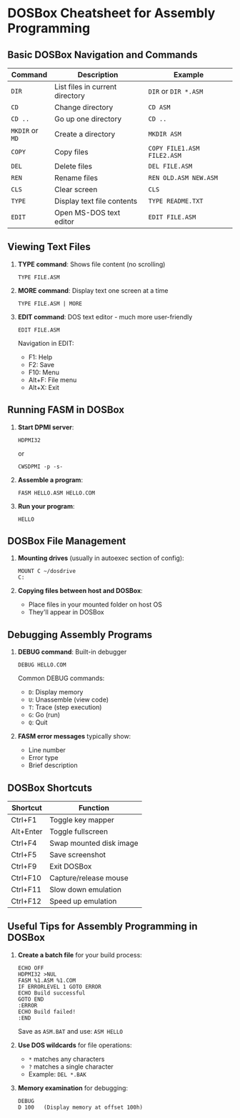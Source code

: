 # DOSBox Cheatsheet for Assembly Programming

## Basic DOSBox Navigation and Commands

| Command | Description | Example |
|---------|-------------|---------|
| `DIR` | List files in current directory | `DIR` or `DIR *.ASM` |
| `CD` | Change directory | `CD ASM` |
| `CD ..` | Go up one directory | `CD ..` |
| `MKDIR` or `MD` | Create a directory | `MKDIR ASM` |
| `COPY` | Copy files | `COPY FILE1.ASM FILE2.ASM` |
| `DEL` | Delete files | `DEL FILE.ASM` |
| `REN` | Rename files | `REN OLD.ASM NEW.ASM` |
| `CLS` | Clear screen | `CLS` |
| `TYPE` | Display text file contents | `TYPE README.TXT` |
| `EDIT` | Open MS-DOS text editor | `EDIT FILE.ASM` |

## Viewing Text Files

1. **TYPE command**: Shows file content (no scrolling)
   ```
   TYPE FILE.ASM
   ```

2. **MORE command**: Display text one screen at a time
   ```
   TYPE FILE.ASM | MORE
   ```

3. **EDIT command**: DOS text editor - much more user-friendly
   ```
   EDIT FILE.ASM
   ```
   Navigation in EDIT:
   - F1: Help
   - F2: Save
   - F10: Menu
   - Alt+F: File menu
   - Alt+X: Exit

## Running FASM in DOSBox

1. **Start DPMI server**:
   ```
   HDPMI32
   ```
   or
   ```
   CWSDPMI -p -s-
   ```

2. **Assemble a program**:
   ```
   FASM HELLO.ASM HELLO.COM
   ```

3. **Run your program**:
   ```
   HELLO
   ```

## DOSBox File Management

1. **Mounting drives** (usually in autoexec section of config):
   ```
   MOUNT C ~/dosdrive
   C:
   ```

2. **Copying files between host and DOSBox**:
   - Place files in your mounted folder on host OS
   - They'll appear in DOSBox

## Debugging Assembly Programs

1. **DEBUG command**: Built-in debugger
   ```
   DEBUG HELLO.COM
   ```
   Common DEBUG commands:
   - `D`: Display memory
   - `U`: Unassemble (view code)
   - `T`: Trace (step execution)
   - `G`: Go (run)
   - `Q`: Quit

2. **FASM error messages** typically show:
   - Line number
   - Error type
   - Brief description

## DOSBox Shortcuts

| Shortcut | Function |
|----------|----------|
| Ctrl+F1 | Toggle key mapper |
| Alt+Enter | Toggle fullscreen |
| Ctrl+F4 | Swap mounted disk image |
| Ctrl+F5 | Save screenshot |
| Ctrl+F9 | Exit DOSBox |
| Ctrl+F10 | Capture/release mouse |
| Ctrl+F11 | Slow down emulation |
| Ctrl+F12 | Speed up emulation |

## Useful Tips for Assembly Programming in DOSBox

1. **Create a batch file** for your build process:
   ```
   ECHO OFF
   HDPMI32 >NUL
   FASM %1.ASM %1.COM
   IF ERRORLEVEL 1 GOTO ERROR
   ECHO Build successful
   GOTO END
   :ERROR
   ECHO Build failed!
   :END
   ```
   Save as `ASM.BAT` and use: `ASM HELLO`

2. **Use DOS wildcards** for file operations:
   - `*` matches any characters
   - `?` matches a single character
   - Example: `DEL *.BAK`

3. **Memory examination** for debugging:
   ```
   DEBUG
   D 100   (Display memory at offset 100h)
   ```